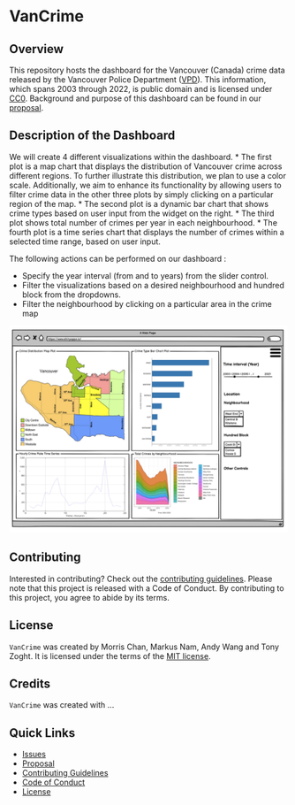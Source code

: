 # VanCrime

## Overview

This repository hosts the dashboard for the Vancouver (Canada) crime data released by the Vancouver Police Department ([VPD](https://vpd.ca/)). This information, which spans 2003 through 2022, is public domain and is licensed under [CC0](https://creativecommons.org/publicdomain/zero/1.0/). Background and purpose of this dashboard can be found in our [proposal](proposal.md).

## Description of the Dashboard

We will create 4 different visualizations within the dashboard. \* The first plot is a map chart that displays the distribution of Vancouver crime across different regions. To further illustrate this distribution, we plan to use a color scale. Additionally, we aim to enhance its functionality by allowing users to filter crime data in the other three plots by simply clicking on a particular region of the map. \* The second plot is a dynamic bar chart that shows crime types based on user input from the widget on the right. \* The third plot shows total number of crimes per year in each neighbourhood. \* The fourth plot is a time series chart that displays the number of crimes within a selected time range, based on user input.

The following actions can be performed on our dashboard :

-   Specify the year interval (from and to years) from the slider control.
-   Filter the visualizations based on a desired neighbourhood and hundred block from the dropdowns.
-   Filter the neighbourhood by clicking on a particular area in the crime map <br>

![plot](img/design-wireframe.png)

## Contributing

Interested in contributing? Check out the [contributing guidelines](CONTRIBUTING.md). Please note that this project is released with a Code of Conduct. By contributing to this project, you agree to abide by its terms.

## License

`VanCrime` was created by Morris Chan, Markus Nam, Andy Wang and Tony Zoght. It is licensed under the terms of the [MIT license](LICENSE).

## Credits

`VanCrime` was created with ...

## Quick Links

-   [Issues](https://github.com/UBC-MDS/VanCrime/issues)
-   [Proposal](proposal.md)
-   [Contributing Guidelines](CONTRIBUTING.md)
-   [Code of Conduct](CODE_OF_CONDUCT.md)
-   [License](LICENSE)
